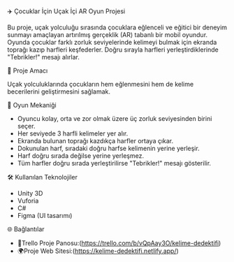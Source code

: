✈️ Çocuklar İçin Uçak İçi AR Oyun Projesi

Bu proje, uçak yolculuğu sırasında çocuklara eğlenceli ve eğitici bir deneyim sunmayı amaçlayan artırılmış gerçeklik (AR) tabanlı bir mobil oyundur. Oyunda çocuklar farklı zorluk seviyelerinde kelimeyi bulmak için ekranda toprağı kazıp harfleri keşfederler. Doğru sırayla harfleri yerleştirdiklerinde "Tebrikler!" mesajı alırlar.

🎯 Proje Amacı

Uçak yolculuklarında çocukların hem eğlenmesini hem de kelime becerilerini geliştirmesini sağlamak.

🧩 Oyun Mekaniği

- Oyuncu kolay, orta ve zor olmak üzere üç zorluk seviyesinden birini seçer.
- Her seviyede 3 harfli kelimeler yer alır.
- Ekranda bulunan toprağı kazdıkça harfler ortaya çıkar.
- Dokunulan harf, sıradaki doğru harfse kelimenin yerine yerleşir.
- Harf doğru sırada değilse yerine yerleşmez.
- Tüm harfler doğru sırada yerleştirilirse "Tebrikler!" mesajı gösterilir.

🛠️ Kullanılan Teknolojiler

- Unity 3D
- Vuforia
- C#
- Figma (UI tasarımı)

🌐 Bağlantılar
- 🔗Trello Proje Panosu:(https://trello.com/b/vQpAay3O/kelime-dedektifi)
- 🌍Proje Web Sitesi:(https://kelime-dedektifi.netlify.app/)
